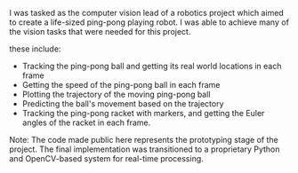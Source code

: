 I was tasked as the computer vision lead of a robotics project which aimed to create a life-sized ping-pong playing robot. I was able to achieve many of the vision tasks that were needed for this project.

these include: 
- Tracking the ping-pong ball and getting its real world locations in each frame 
- Getting the speed of the ping-pong ball in each frame
- Plotting the trajectory of the moving ping-pong ball 
- Predicting the ball's movement based on the trajectory 
- Tracking the ping-pong racket with markers, and getting the Euler angles of the racket in each frame. 


Note: The code made public here represents the prototyping stage of the project. The final implementation was transitioned to a proprietary Python and OpenCV-based system for real-time processing.
